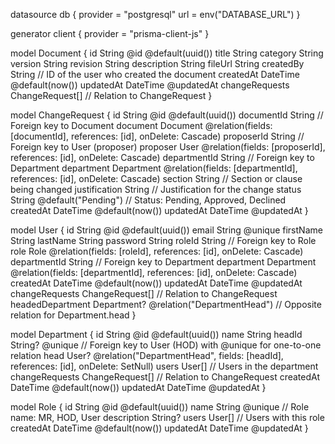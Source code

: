 datasource db {
  provider = "postgresql"
  url      = env("DATABASE_URL")
}

generator client {
  provider = "prisma-client-js"
}

model Document {
  id             String          @id @default(uuid())
  title          String
  category       String
  version        String
  revision       String
  description    String
  fileUrl        String
  createdBy      String // ID of the user who created the document
  createdAt      DateTime        @default(now())
  updatedAt      DateTime        @updatedAt
  changeRequests ChangeRequest[] // Relation to ChangeRequest
}

model ChangeRequest {
  id            String     @id @default(uuid())
  documentId    String // Foreign key to Document
  document      Document   @relation(fields: [documentId], references: [id], onDelete: Cascade)
  proposerId    String // Foreign key to User (proposer)
  proposer      User       @relation(fields: [proposerId], references: [id], onDelete: Cascade)
  departmentId  String // Foreign key to Department
  department    Department @relation(fields: [departmentId], references: [id], onDelete: Cascade)
  section       String // Section or clause being changed
  justification String // Justification for the change
  status        String     @default("Pending") // Status: Pending, Approved, Declined
  createdAt     DateTime   @default(now())
  updatedAt     DateTime   @updatedAt
}

model User {
  id               String          @id @default(uuid())
  email            String          @unique
  firstName        String
  lastName         String
  password         String
  roleId           String // Foreign key to Role
  role             Role            @relation(fields: [roleId], references: [id], onDelete: Cascade)
  departmentId     String // Foreign key to Department
  department       Department      @relation(fields: [departmentId], references: [id], onDelete: Cascade)
  createdAt        DateTime        @default(now())
  updatedAt        DateTime        @updatedAt
  changeRequests   ChangeRequest[] // Relation to ChangeRequest
  headedDepartment Department?     @relation("DepartmentHead") // Opposite relation for Department.head
}

model Department {
  id             String          @id @default(uuid())
  name           String
  headId         String?         @unique // Foreign key to User (HOD) with @unique for one-to-one relation
  head           User?           @relation("DepartmentHead", fields: [headId], references: [id], onDelete: SetNull)
  users          User[] // Users in the department
  changeRequests ChangeRequest[] // Relation to ChangeRequest
  createdAt      DateTime        @default(now())
  updatedAt      DateTime        @updatedAt
}

model Role {
  id          String   @id @default(uuid())
  name        String   @unique // Role name: MR, HOD, User
  description String?
  users       User[] // Users with this role
  createdAt   DateTime @default(now())
  updatedAt   DateTime @updatedAt
}

